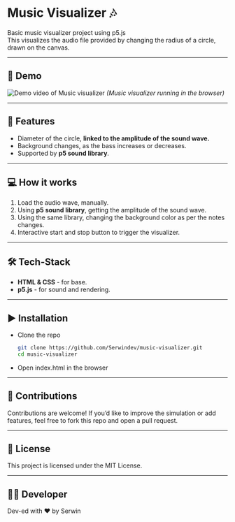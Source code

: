 # Music Visualizer 🎶
Basic music visualizer project using p5.js \
This visualizes the audio file provided by changing the radius of a circle, drawn on the canvas.

---

## 🎥 Demo
![Demo video of Music visualizer]("./assets/demo.gif)
*(Music visualizer running in the browser)*

---

## 🚀 Features
- Diameter of the circle, **linked to the amplitude of the sound wave.**
- Background changes, as the bass increases or decreases.
- Supported by **p5 sound library**.

---

## 💻 How it works
1. Load the audio wave, manually.
2. Using **p5 sound library**, getting the amplitude of the sound wave.
3. Using the same library, changing the background color as per the notes changes.
4. Interactive start and stop button to trigger the visualizer.

---

## 🛠 Tech-Stack
- **HTML & CSS** - for base.
- **p5.js** - for sound and rendering.

---

## ▶ Installation
- Clone the repo
    ```bash
    git clone https://github.com/Serwindev/music-visualizer.git
    cd music-visualizer

- Open index.html in the browser

---

## 🤝 Contributions

Contributions are welcome! If you’d like to improve the simulation or add features, feel free to fork this repo and open a pull request.

---

## 📜 License

This project is licensed under the MIT License.

---

## 👨‍💻 Developer

Dev-ed with ❤️ by Serwin

